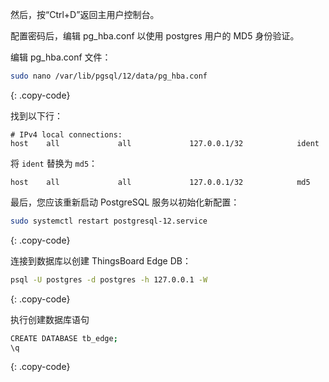 然后，按“Ctrl+D”返回主用户控制台。

配置密码后，编辑 pg_hba.conf 以使用 postgres 用户的 MD5 身份验证。

编辑 pg_hba.conf 文件：

```bash
sudo nano /var/lib/pgsql/12/data/pg_hba.conf
```
{: .copy-code}

找到以下行：

```text
# IPv4 local connections:
host    all             all             127.0.0.1/32            ident
```

将 `ident` 替换为 `md5`：

```text
host    all             all             127.0.0.1/32            md5
```

最后，您应该重新启动 PostgreSQL 服务以初始化新配置：

```bash
sudo systemctl restart postgresql-12.service
```
{: .copy-code}

连接到数据库以创建 ThingsBoard Edge DB：

```bash
psql -U postgres -d postgres -h 127.0.0.1 -W
```
{: .copy-code}

执行创建数据库语句

```bash
CREATE DATABASE tb_edge;
\q
```
{: .copy-code}
